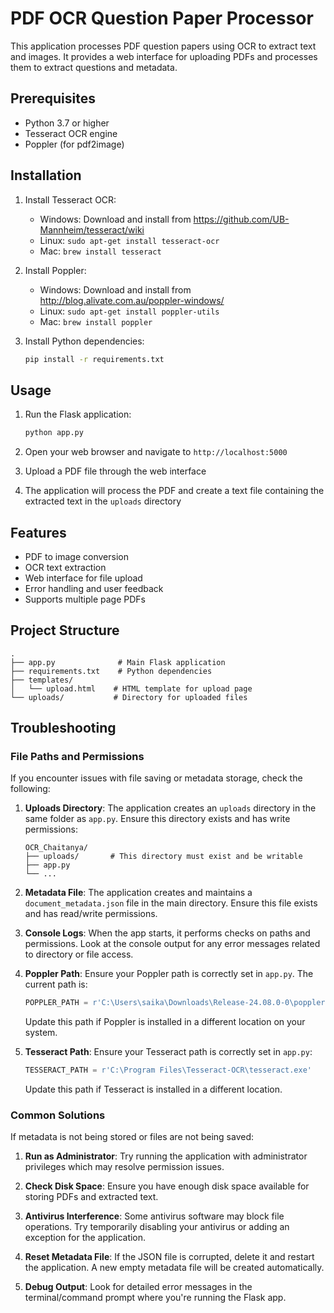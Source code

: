 # PDF OCR Question Paper Processor

This application processes PDF question papers using OCR to extract text and images. It provides a web interface for uploading PDFs and processes them to extract questions and metadata.

## Prerequisites

- Python 3.7 or higher
- Tesseract OCR engine
- Poppler (for pdf2image)

## Installation

1. Install Tesseract OCR:

   - Windows: Download and install from https://github.com/UB-Mannheim/tesseract/wiki
   - Linux: `sudo apt-get install tesseract-ocr`
   - Mac: `brew install tesseract`

2. Install Poppler:

   - Windows: Download and install from http://blog.alivate.com.au/poppler-windows/
   - Linux: `sudo apt-get install poppler-utils`
   - Mac: `brew install poppler`

3. Install Python dependencies:
   ```bash
   pip install -r requirements.txt
   ```

## Usage

1. Run the Flask application:

   ```bash
   python app.py
   ```

2. Open your web browser and navigate to `http://localhost:5000`

3. Upload a PDF file through the web interface

4. The application will process the PDF and create a text file containing the extracted text in the `uploads` directory

## Features

- PDF to image conversion
- OCR text extraction
- Web interface for file upload
- Error handling and user feedback
- Supports multiple page PDFs

## Project Structure

```
.
├── app.py              # Main Flask application
├── requirements.txt    # Python dependencies
├── templates/
│   └── upload.html    # HTML template for upload page
└── uploads/           # Directory for uploaded files
```

## Troubleshooting

### File Paths and Permissions

If you encounter issues with file saving or metadata storage, check the following:

1. **Uploads Directory**: The application creates an `uploads` directory in the same folder as `app.py`. Ensure this directory exists and has write permissions:

   ```
   OCR_Chaitanya/
   ├── uploads/       # This directory must exist and be writable
   ├── app.py
   └── ...
   ```

2. **Metadata File**: The application creates and maintains a `document_metadata.json` file in the main directory. Ensure this file exists and has read/write permissions.

3. **Console Logs**: When the app starts, it performs checks on paths and permissions. Look at the console output for any error messages related to directory or file access.

4. **Poppler Path**: Ensure your Poppler path is correctly set in `app.py`. The current path is:

   ```python
   POPPLER_PATH = r'C:\Users\saika\Downloads\Release-24.08.0-0\poppler-24.08.0\Library\bin'
   ```

   Update this path if Poppler is installed in a different location on your system.

5. **Tesseract Path**: Ensure your Tesseract path is correctly set in `app.py`:
   ```python
   TESSERACT_PATH = r'C:\Program Files\Tesseract-OCR\tesseract.exe'
   ```
   Update this path if Tesseract is installed in a different location.

### Common Solutions

If metadata is not being stored or files are not being saved:

1. **Run as Administrator**: Try running the application with administrator privileges which may resolve permission issues.

2. **Check Disk Space**: Ensure you have enough disk space available for storing PDFs and extracted text.

3. **Antivirus Interference**: Some antivirus software may block file operations. Try temporarily disabling your antivirus or adding an exception for the application.

4. **Reset Metadata File**: If the JSON file is corrupted, delete it and restart the application. A new empty metadata file will be created automatically.

5. **Debug Output**: Look for detailed error messages in the terminal/command prompt where you're running the Flask app.
